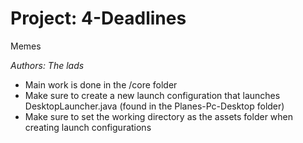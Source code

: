 # Project: 4-Deadlines
Memes

<i>Authors: The lads</i>

<ul>
  <li>Main work is done in the /core folder</li>
  <li>Make sure to create a new launch configuration that launches DesktopLauncher.java (found in the Planes-Pc-Desktop folder)</li>
  <li>Make sure to set the working directory as the assets folder when creating launch configurations</li>
</ul>
